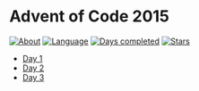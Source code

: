 # Advent of Code 2015

[![About](https://img.shields.io/badge/Advent%20of%20Code-2015-brightgreen)](https://adventofcode.com/2015)
[![Language](https://img.shields.io/badge/Language-Java-orange)](https://www.java.com/)
[![Days completed](https://img.shields.io/badge/Days%20completed-3-blue)]()
[![Stars](https://img.shields.io/badge/⭐️-6-yellow)]()

* [Day 1](2015-jour1/README.md)
* [Day 2](2015-jour2/README.md)
* [Day 3](2015-jour3/README.md)
